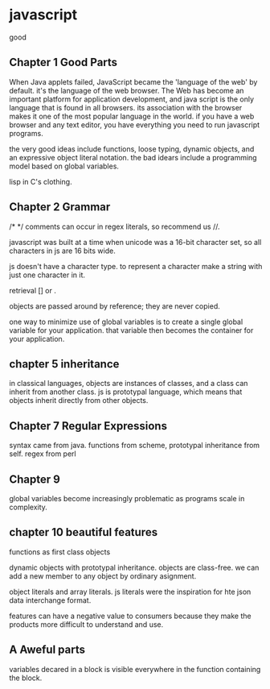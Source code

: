 # javascript
good

## Chapter 1 Good Parts

When Java applets failed, JavaScript became the 'language of the web' by default.
it's the language of the web browser. The Web has become an important platform for application development,
and java script is the only language that is found in all browsers.
its association with the browser makes it
one of the most popular language in the world.
if you have a web browser and any text editor, you have everything you need to run javascript programs.

the very good ideas include functions, loose typing, dynamic objects, and an expressive object literal notation.
the bad idears include a programming model based on global variables.

lisp in C's clothing.

## Chapter 2 Grammar

/\* \*/ comments can occur in regex literals, so recommend us //.

javascript was built at a time when unicode was a 16-bit character set, so all characters in js are 16 bits wide.

js doesn't have a character type. to represent a character make a string with just one character in it.

retrieval [] or .

objects are passed around by reference; they are never copied.

one way to minimize use of global variables is to create a single global variable for your application. that variable then becomes the container for your application.
## chapter 5 inheritance

in classical languages, objects are instances of classes, and a class can inherit from another class. js is prototypal language, which means that objects inherit  directly from other objects.

## Chapter 7 Regular Expressions

syntax came from java. functions from scheme, prototypal inheritance from self. regex from perl

## Chapter 9

global variables become increasingly problematic as programs scale in complexity.

## chapter 10 beautiful features

functions as first class objects

dynamic objects with prototypal inheritance. 
objects are class-free. we can add a new member to any object by ordinary asignment.

object literals and array literals. js literals were the inspiration for hte json data interchange format.

features can have a negative value to consumers because they make the products more difficult to understand and use.

## A Aweful parts

variables decared in a block is visible everywhere in the function containing the block.



